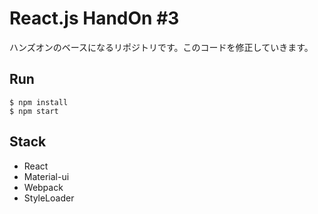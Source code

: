 # React.js HandOn #3

ハンズオンのベースになるリポジトリです。このコードを修正していきます。

## Run

```
$ npm install
$ npm start
```

## Stack

* React
* Material-ui
* Webpack
* StyleLoader
